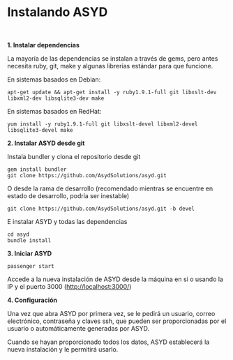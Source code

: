 Instalando ASYD
===============
<br/>

**1. Instalar dependencias**

La mayoría de las dependencias se instalan a través de gems, pero antes necesita ruby, git,
make y algunas librerías estándar para que funcione.

En sistemas basados ​​en Debian:

    apt-get update && apt-get install -y ruby1.9.1-full git libxslt-dev libxml2-dev libsqlite3-dev make

En sistemas basados ​​en RedHat:

    yum install -y ruby1.9.1-full git libxslt-devel libxml2-devel libsqlite3-devel make

**2. Instalar ASYD desde git**

Instala bundler y clona el repositorio desde git

    gem install bundler
    git clone https://github.com/AsydSolutions/asyd.git

O desde la rama de desarrollo (recomendado mientras se encuentre en estado de desarrollo,
podría ser inestable)

    git clone https://github.com/AsydSolutions/asyd.git -b devel

E instalar ASYD y todas las dependencias

    cd asyd
    bundle install

**3. Iniciar ASYD**

    passenger start

Accede a la nueva instalación de ASYD desde la máquina en si o usando la IP y
el puerto 3000
([http://localhost:3000/](http://localhost:3000/))

**4. Configuración**

Una vez que abra ASYD por primera vez, se le pedirá un usuario, correo electrónico, contraseña y claves ssh, que pueden ser proporcionadas
por el usuario o automáticamente generadas por ASYD.

Cuando se hayan proporcionado todos los datos, ASYD establecerá la nueva instalación y le permitirá usarlo.
